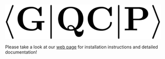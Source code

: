 
![GQCP](media/logo.jpg)

Please take a look at our [web page](https://gqcg.github.io/GQCP) for installation instructions and detailed documentation!
